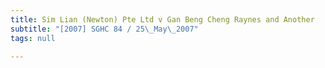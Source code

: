 ```yaml
---
title: Sim Lian (Newton) Pte Ltd v Gan Beng Cheng Raynes and Another
subtitle: "[2007] SGHC 84 / 25\_May\_2007"
tags: null

---
```


